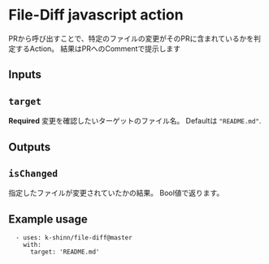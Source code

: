 # File-Diff javascript action

PRから呼び出すことで、特定のファイルの変更がそのPRに含まれているかを判定するAction。
結果はPRへのCommentで提示します

## Inputs

## `target`

**Required** 変更を確認したいターゲットのファイル名。 Defaultは `"README.md"`.

## Outputs

## `isChanged`

指定したファイルが変更されていたかの結果。
Bool値で返ります。

## Example usage

      - uses: k-shinn/file-diff@master
        with:
          target: 'README.md'
